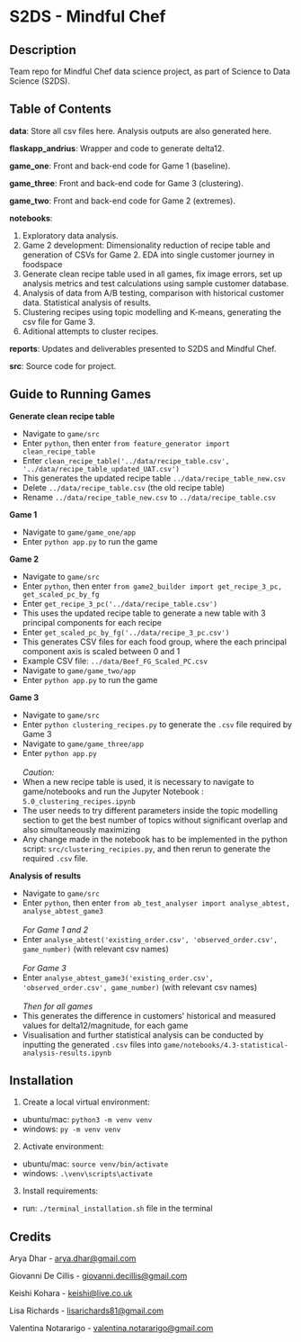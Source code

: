 # S2DS - Mindful Chef

## Description
Team repo for Mindful Chef data science project, as part of Science to Data Science (S2DS).

## Table of Contents

**data**: Store all csv files here. Analysis outputs are also generated here.

**flaskapp_andrius**: Wrapper and code to generate delta12.

**game_one**: Front and back-end code for Game 1 (baseline).

**game_three**: Front and back-end code for Game 3 (clustering).

**game_two**: Front and back-end code for Game 2 (extremes).

**notebooks**:
1. Exploratory data analysis.
2. Game 2 development: Dimensionality reduction of recipe table and generation of CSVs for Game 2. EDA into single customer journey in foodspace
3. Generate clean recipe table used in all games, fix image errors, set up analysis metrics and test calculations using sample customer database.
4. Analysis of data from A/B testing, comparison with historical customer data. Statistical analysis of results.
5. Clustering recipes using topic modelling and K-means, generating the csv file for Game 3.
6. Aditional attempts to cluster recipes.

**reports**: Updates and deliverables presented to S2DS and Mindful Chef.

**src**: Source code for project.

## Guide to Running Games

**Generate clean recipe table**
- Navigate to `game/src`
- Enter `python`, then enter `from feature_generator import clean_recipe_table`
- Enter `clean_recipe_table('../data/recipe_table.csv', '../data/recipe_table_updated_UAT.csv')`
- This generates the updated recipe table `../data/recipe_table_new.csv`
- Delete `../data/recipe_table.csv` (the old recipe table)
- Rename `../data/recipe_table_new.csv` to `../data/recipe_table.csv`

**Game 1**
- Navigate to `game/game_one/app`
- Enter `python app.py` to run the game

**Game 2**
- Navigate to `game/src`
- Enter `python`, then enter `from game2_builder import get_recipe_3_pc, get_scaled_pc_by_fg`
- Enter `get_recipe_3_pc('../data/recipe_table.csv')`
- This uses the updated recipe table to generate a new table with 3 principal components for each recipe
- Enter `get_scaled_pc_by_fg('../data/recipe_3_pc.csv')`
- This generates CSV files for each food group, where the each principal component axis is scaled between 0 and 1
- Example CSV file: `../data/Beef_FG_Scaled_PC.csv`
- Navigate to `game/game_two/app`
- Enter `python app.py` to run the game

**Game 3**
- Navigate to `game/src`
- Enter `python clustering_recipes.py` to generate the `.csv` file required by Game 3
- Navigate to `game/game_three/app`
- Enter `python app.py`
<br><br>*Caution:*
- When a new recipe table is used, it is necessary to navigate to game/notebooks and run the Jupyter Notebook : `5.0_clustering_recipes.ipynb`
- The user needs to try different parameters inside the topic modelling section to get the best number of topics without significant overlap and also simultaneously maximizing
- Any change made in the notebook has to be implemented in the python script: `src/clustering_recipies.py`, and then rerun to generate the required `.csv` file.

**Analysis of results**
- Navigate to `game/src`
- Enter `python`, then enter `from ab_test_analyser import analyse_abtest, analyse_abtest_game3`
<br><br>*For Game 1 and 2*
- Enter `analyse_abtest('existing_order.csv', 'observed_order.csv', game_number)` (with relevant csv names)
<br><br>*For Game 3*
- Enter `analyse_abtest_game3('existing_order.csv', 'observed_order.csv', game_number)` (with relevant csv names)
<br><br>*Then for all games*
- This generates the difference in customers' historical and measured values for delta12/magnitude, for each game
- Visualisation and further statistical analysis can be conducted by inputting the generated `.csv` files into `game/notebooks/4.3-statistical-analysis-results.ipynb`

## Installation 
1. Create a local virtual environment: 
- ubuntu/mac: `python3 -m venv venv`
- windows: `py -m venv venv`
2. Activate environment: 
- ubuntu/mac: `source venv/bin/activate`
- windows: `.\venv\scripts\activate`
3. Install requirements:
- run: `./terminal_installation.sh` file in the terminal

## Credits
Arya Dhar - arya.dhar@gmail.com

Giovanni De Cillis - giovanni.decillis@gmail.com

Keishi Kohara - keishi@live.co.uk

Lisa Richards - lisarichards81@gmail.com

Valentina Notararigo - valentina.notararigo@gmail.com

